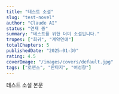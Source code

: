 ```yaml
---
title: "테스트 소설"
slug: "test-novel"
author: "Claude AI"
status: "연재 중"
summary: "테스트를 위한 더미 소설입니다."
tropes: ["회귀", "계약연애"]
totalChapters: 5
publishedDate: "2025-01-30"
rating: 4.5
coverImage: "/images/covers/default.jpg"
tags: ["로맨스", "판타지", "여성향"]
---
```


테스트 소설 본문